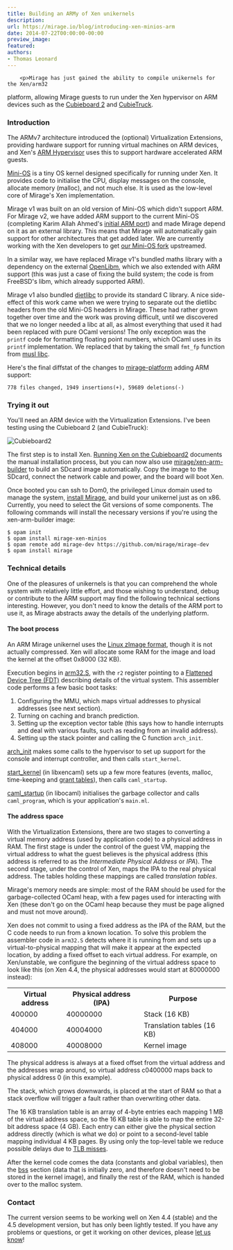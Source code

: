 ```yaml
---
title: Building an ARMy of Xen unikernels
description:
url: https://mirage.io/blog/introducing-xen-minios-arm
date: 2014-07-22T00:00:00-00:00
preview_image:
featured:
authors:
- Thomas Leonard
---
```



        <p>Mirage has just gained the ability to compile unikernels for the Xen/arm32
platform, allowing Mirage guests to run under the Xen hypervisor on ARM
devices such as the <a href="http://cubietruck.com/collections/frontpage/products/cubieboard2-allwinner-a20-arm-cortex-a7-dual-core-development-board - [403 Forbidden]">Cubieboard 2</a> and <a href="http://cubietruck.com/collections/frontpage/products/cubietruck-cubieboard3-cortex-a7-dual-core-2gb-ram-8gb-flash-with-wifi-bt - [403 Forbidden]">CubieTruck</a>.</p>
<h3>Introduction</h3>
<p>The ARMv7 architecture introduced the (optional) Virtualization Extensions,
providing hardware support for running virtual machines on ARM devices, and
Xen's <a href="http://www.xenproject.org/developers/teams/arm-hypervisor.html - [404 Not Found]">ARM Hypervisor</a> uses this to support hardware accelerated
ARM guests.</p>
<p><a href="http://wiki.xen.org/wiki/Mini-OS">Mini-OS</a> is a tiny OS kernel designed specifically for running under Xen.
It provides code to initialise the CPU, display messages on the console,
allocate memory (malloc), and not much else. It is used as the low-level
core of Mirage's Xen implementation.</p>
<p>Mirage v1 was built on an old version of Mini-OS which didn't support ARM.
For Mirage v2, we have added ARM support to the current Mini-OS (completing
Karim Allah Ahmed's <a href="http://lists.xen.org/archives/html/xen-devel/2014-01/msg00249.html">initial ARM port</a>) and made Mirage depend
on it as an external library.
This means that Mirage will automatically gain support for other
architectures that get added later.
We are currently working with the Xen developers to get
<a href="https://github.com/talex5/xen">our Mini-OS fork</a> upstreamed.</p>
<p>In a similar way, we have replaced Mirage v1's bundled maths library with a
dependency on the external
<a href="https://github.com/JuliaLang/openlibm">OpenLibm</a>, which we also extended
with ARM support (this was just a case of fixing the build system; the code
is from FreeBSD's libm, which already supported ARM).</p>
<p>Mirage v1 also bundled <a href="http://www.fefe.de/dietlibc/">dietlibc</a> to provide its standard C library.
A nice side-effect of this work came when we were trying to separate out the
dietlibc headers from the old Mini-OS headers in Mirage.
These had rather grown together over time and the work was proving
difficult, until we discovered that we no longer needed a libc at all, as
almost everything that used it had been replaced with pure OCaml versions!
The only exception was the <code>printf</code> code for formatting floating point
numbers, which OCaml uses in its <code>printf</code> implementation.
We replaced that by taking the small <code>fmt_fp</code> function from
<a href="http://www.musl-libc.org/">musl libc</a>.</p>
<p>Here's the final diffstat of the changes to <a href="https://github.com/mirage/mirage-platform">mirage-platform</a>
adding ARM support:</p>
<pre><code>778 files changed, 1949 insertions(+), 59689 deletions(-)
</code></pre>
<h3>Trying it out</h3>
<p>You'll need an ARM device with the Virtualization Extensions.
I've been testing using the Cubieboard 2 (and CubieTruck):</p>
<p><img src="https://mirage.io/graphics/cubieboard2.jpg" alt="Cubieboard2"/></p>
<p>The first step is to install Xen.
<a href="https://mirage.io/docs/xen-on-cubieboard2">Running Xen on the Cubieboard2</a>
documents the manual installation process, but you can now also use
<a href="https://github.com/mirage/xen-arm-builder">mirage/xen-arm-builder</a> to build
an SDcard image automatically.
Copy the image to the SDcard, connect the network cable and power, and the
board will boot Xen.</p>
<p>Once booted you can ssh to Dom0, the privileged Linux domain used to manage
the system, <a href="https://mirage.io/docs/install">install Mirage</a>, and build your unikernel just
as on x86.
Currently, you need to select the Git versions of some components.
The following commands will install the necessary versions if you're using
the xen-arm-builder image:</p>
<pre><code class="language-bash">$ opam init
$ opam install mirage-xen-minios
$ opam remote add mirage-dev https://github.com/mirage/mirage-dev
$ opam install mirage
</code></pre>
<h3>Technical details</h3>
<p>One of the pleasures of unikernels is that you can comprehend the whole
system with relatively little effort, and
those wishing to understand, debug or contribute to the ARM support may find
the following technical sections interesting.
However, you don't need to know the details of the ARM port to use it,
as Mirage abstracts away the details of the underlying platform.</p>
<h4>The boot process</h4>
<p>An ARM Mirage unikernel uses the <a href="http://www.simtec.co.uk/products/SWLINUX/files/booting_article.html">Linux zImage format</a>, though it is
not actually compressed. Xen will allocate some RAM for the image and load
the kernel at the offset 0x8000 (32 KB).</p>
<p>Execution begins in <a href="https://github.com/talex5/xen/blob/cde4b7e14b0aeedcdc006b0622905b7af2665c77/extras/mini-os/arch/arm/arm32.S#L8 - [404 Not Found]">arm32.S</a>, with the <code>r2</code> register pointing to a
<a href="http://www.devicetree.org">Flattened Device Tree (FDT)</a> describing details of the virtual system.
This assembler code performs a few basic boot tasks:</p>
<ol>
<li>Configuring the MMU, which maps virtual addresses to physical addresses (see next section).
</li>
<li>Turning on caching and branch prediction.
</li>
<li>Setting up the exception vector table (this says how to handle interrupts and deal with various faults, such as reading from an invalid address).
</li>
<li>Setting up the stack pointer and calling the C function <code>arch_init</code>.
</li>
</ol>
<p><a href="https://github.com/talex5/xen/blob/cde4b7e14b0aeedcdc006b0622905b7af2665c77/extras/mini-os/arch/arm/setup.c#L74 - [404 Not Found]">arch_init</a> makes some calls to the hypervisor to set up support for the console and interrupt controller, and then calls <code>start_kernel</code>.</p>
<p><a href="https://github.com/mirage/mirage-platform/blob/b0a027d4486230ce6e1e8fd0e7354b17e9c388f5/xen/runtime/xencaml/main.c#L57">start_kernel</a> (in libxencaml) sets up a few more features (events, malloc, time-keeping and <a href="http://wiki.xen.org/wiki/Grant_Table">grant tables</a>), then calls <code>caml_startup</code>.</p>
<p><a href="https://github.com/mirage/mirage-platform/blob/b0a027d4486230ce6e1e8fd0e7354b17e9c388f5/xen/runtime/ocaml/startup.c#L202">caml_startup</a> (in libocaml) initialises the garbage collector and calls <code>caml_program</code>, which is your application's <code>main.ml</code>.</p>
<h4>The address space</h4>
<p>With the Virtualization Extensions, there are two stages to converting a
virtual memory address (used by application code) to a physical address in
RAM.
The first stage is under the control of the guest VM, mapping the virtual
address to what the guest believes is the physical address (this address is
referred to as the <em>Intermediate Physical Address</em> or <em>IPA</em>).
The second stage, under the control of Xen, maps the IPA to the real
physical address.
The tables holding these mappings are called <em>translation tables</em>.</p>
<p>Mirage's memory needs are simple: most of the RAM should be used for the
garbage-collected OCaml heap, with a few pages used for interacting with Xen
(these don't go on the OCaml heap because they must be page aligned and must
not move around).</p>
<p>Xen does not commit to using a fixed address as the IPA of the RAM, but the
C code needs to run from a known location. To solve this problem the
assembler code in <code>arm32.S</code> detects where it is running from and sets up a
virtual-to-physical mapping that will make it appear at the expected
location, by adding a fixed offset to each virtual address.
For example, on Xen/unstable, we configure the beginning of the virtual
address space to look like this (on Xen 4.4, the physical addresses would
start at 80000000 instead):</p>
<table>
  <tr><th>Virtual address</th><th>Physical address (IPA)</th><th>Purpose</th></tr>
  <tr><td>400000</td><td>40000000</td><td>Stack (16 KB)</td></tr>
  <tr><td>404000</td><td>40004000</td><td>Translation tables (16 KB)</td></tr>
  <tr><td>408000</td><td>40008000</td><td>Kernel image</td></tr>
</table>
<p>The physical address is always at a fixed offset from the virtual address and
the addresses wrap around, so virtual address c0400000 maps back to physical
address 0 (in this example).</p>
<p>The stack, which grows downwards, is placed at the start of RAM so that a
stack overflow will trigger a fault rather than overwriting other data.</p>
<p>The 16 KB translation table is an array of 4-byte entries each mapping 1 MB
of the virtual address space, so the 16 KB table is able to map the entire
32-bit address space (4 GB). Each entry can either give the physical section
address directly (which is what we do) or point to a second-level table
mapping individual 4 KB pages. By using only the top-level table we reduce
possible delays due to <a href="http://en.wikipedia.org/wiki/Translation_lookaside_buffer">TLB misses</a>.</p>
<p>After the kernel code comes the data (constants and global variables), then
the <a href="http://en.wikipedia.org/wiki/.bss">bss</a> section (data that is initially
zero, and therefore doesn't need to be stored in the kernel image),
and finally the rest of the RAM, which is handed over to the malloc system.</p>
<h3>Contact</h3>
<p>The current version seems to be working well on Xen 4.4 (stable) and the 4.5
development version, but has only been lightly tested.
If you have any problems or questions, or get it working on other devices,
please <a href="https://mirage.io/community/">let us know</a>!</p>

      
